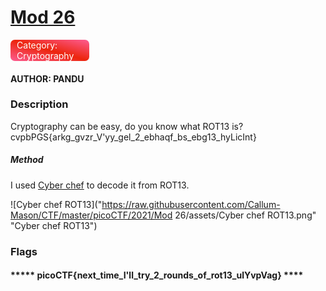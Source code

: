# [Mod 26](https://play.picoctf.org/practice/challenge/144?originalEvent=34&page=1)
<div style="background-image: linear-gradient(to bottom left,#fd5d93,#ec250d,#fd5d93);margin-right:75%; padding-left:2%;border-radius: .4285rem; color:white">Category: Cryptography </div>

#### AUTHOR: PANDU

### Description

Cryptography can be easy, do you know what ROT13 is? cvpbPGS{arkg_gvzr_V'yy_gel_2_ebhaqf_bs_ebg13_hyLicInt}


##### Method

I used [Cyber chef](https://gchq.github.io/CyberChef/) to decode it from ROT13. 


![Cyber chef ROT13]("https://raw.githubusercontent.com/Callum-Mason/CTF/master/picoCTF/2021/Mod 26/assets/Cyber chef ROT13.png" "Cyber chef ROT13")




### Flags


#### ***** picoCTF{next_time_I'll_try_2_rounds_of_rot13_ulYvpVag} ****
